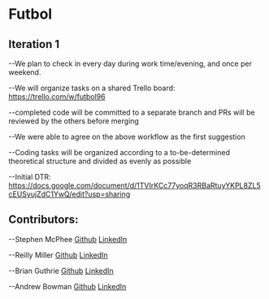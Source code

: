 # Futbol

## Iteration 1

--We plan to check in every day during work time/evening, and once per weekend.

--We will organize tasks on a shared Trello board: https://trello.com/w/futbol96

  --completed code will be committed to a separate branch and PRs will be reviewed by the others before merging
  
--We were able to agree on the above workflow as the first suggestion

--Coding tasks will be organized according to a to-be-determined theoretical structure and divided as evenly as possible

--Initial DTR: https://docs.google.com/document/d/1TVIrKCc77yoqR3RBaRtuyYKPL8ZL5cEUSyujZdC1YwQ/edit?usp=sharing

## Contributors:
  --Stephen McPhee 
  [Github](https://github.com/SMcPhee19)
  [LinkedIn](https://www.linkedin.com/in/smcphee19/)
  
  --Reilly Miller 
  [Github](https://github.com/rmiller220)
  [LinkedIn](https://www.linkedin.com/in/reilly-miller-6b6131266/)
  
  --Brian Guthrie 
  [Github](https://github.com/Brianisthebest)
  [LinkedIn](https://www.linkedin.com/in/brian-guthrie-1bba73232/)
  
  --Andrew Bowman 
  [Github](https://github.com/abwmn)
  [LinkedIn](https://www.linkedin.com/in/andrew-bowman-5b3a5618b/)
